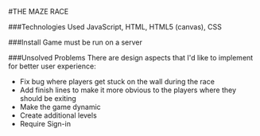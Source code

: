 #THE MAZE RACE


###Technologies Used
JavaScript, HTML, HTML5 (canvas), CSS

###Install
Game must be run on a server

###Unsolved Problems
There are design aspects that I'd like to implement for better user experience:
  * Fix bug where players get stuck on the wall during the race
  * Add finish lines to make it more obvious to the players where they should be exiting
  * Make the game dynamic
  * Create additional levels
  * Require Sign-in
